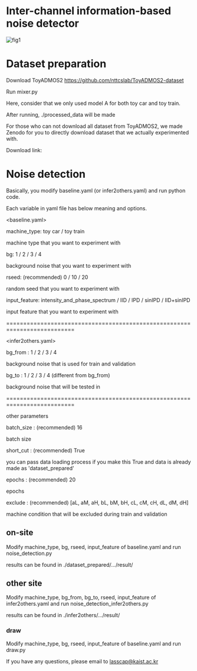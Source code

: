 # Inter-channel information-based noise detector

![fig1](https://github.com/jim8220/ic_ib_nd/assets/68427972/cc192122-db30-4c8b-a06e-4fe142e92381)

# Dataset preparation
Download ToyADMOS2 https://github.com/nttcslab/ToyADMOS2-dataset

Run mixer.py

Here, consider that we only used model A for both toy car and toy train.



After running, ./processed_data will be made


For those who can not download all dataset from ToyADMOS2, we made Zenodo for you to directly download dataset that we actually experimented with.


Download link: 


# Noise detection

Basically, you modify baseline.yaml (or infer2others.yaml) and run python code.

Each variable in yaml file has below meaning and options.

<baseline.yaml>

machine_type: toy car / toy train


machine type that you want to experiment with

bg: 1 / 2 / 3 / 4


background noise that you want to experiment with

rseed: (recommended) 0 / 10 / 20


random seed that you want to experiment with

input_feature: intensity_and_phase_spectrum / IID / IPD / sinIPD / IID+sinIPD


input feature that you want to experiment with


==========================================================================

<infer2others.yaml>

bg_from : 1 / 2 / 3 / 4


background noise that is used for train and validation

bg_to : 1 / 2 / 3 / 4 (different from bg_from)


background noise that will be tested in

==========================================================================

other parameters

batch_size : (recommended) 16 

batch size


short_cut : (recommended) True

you can pass data loading process if you make this True and data is already made as 'dataset_prepared'


epochs : (recommended) 20 

epochs


exclude : (recommended) [aL, aM, aH, bL, bM, bH, cL, cM, cH, dL, dM, dH] 

machine condition that will be excluded during train and validation


## on-site
Modify machine_type, bg, rseed, input_feature of baseline.yaml and run noise_detection.py

results can be found in ./dataset_prepared/.../result/

## other site
Modify machine_type, bg_from, bg_to, rseed, input_feature of infer2others.yaml and run noise_detection_infer2others.py

results can be found in ./infer2others/.../result/

### draw
Modify machine_type, bg, rseed, input_feature of baseline.yaml and run draw.py

If you have any questions, please email to lasscap@kaist.ac.kr


